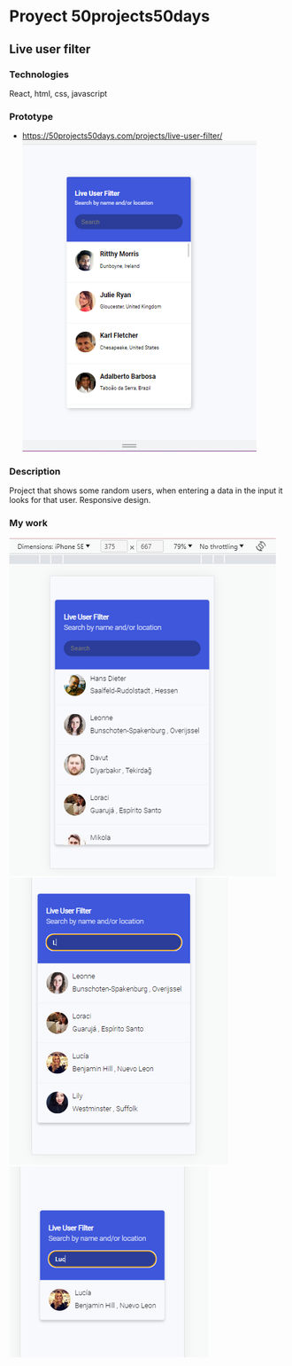 # Proyect 50projects50days

## Live user filter

### Technologies

React, html, css, javascript

### Prototype

- https://50projects50days.com/projects/live-user-filter/
![Alt text](image.png)

### Description

Project that shows some random users, when entering a data in the input it looks for that user.
Responsive design.

### My work
![Alt text](image-1.png)
![Alt text](image-4.png)
![Alt text](image-3.png)
